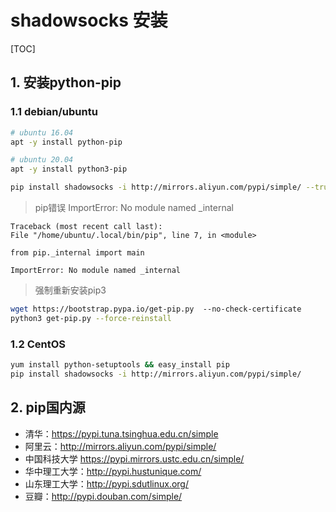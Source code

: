 # shadowsocks 安装

[TOC]

## 1. 安装python-pip

### 1.1 debian/ubuntu

```bash
# ubuntu 16.04
apt -y install python-pip

# ubuntu 20.04
apt -y install python3-pip

pip install shadowsocks -i http://mirrors.aliyun.com/pypi/simple/ --trusted-host mirrors.aliyun.com
```

> pip错误 ImportError: No module named _internal

```text
Traceback (most recent call last):
File "/home/ubuntu/.local/bin/pip", line 7, in <module>

from pip._internal import main

ImportError: No module named _internal
```

> 强制重新安装pip3

```bash
wget https://bootstrap.pypa.io/get-pip.py  --no-check-certificate
python3 get-pip.py --force-reinstall
```

### 1.2 CentOS

```bash
yum install python-setuptools && easy_install pip
pip install shadowsocks -i http://mirrors.aliyun.com/pypi/simple/
```

## 2. pip国内源

- 清华：https://pypi.tuna.tsinghua.edu.cn/simple
- 阿里云：http://mirrors.aliyun.com/pypi/simple/
- 中国科技大学 https://pypi.mirrors.ustc.edu.cn/simple/
- 华中理工大学：http://pypi.hustunique.com/
- 山东理工大学：http://pypi.sdutlinux.org/
- 豆瓣：http://pypi.douban.com/simple/
